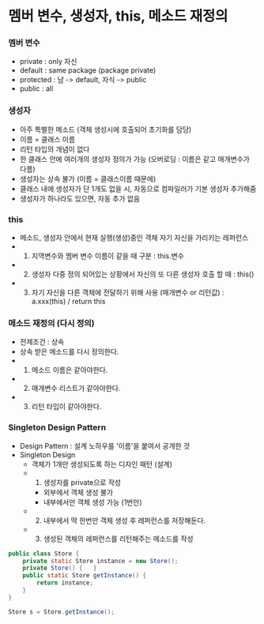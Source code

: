 # 멤버 변수, 생성자, this, 메소드 재정의
### 멤버 변수
- private : only 자신
- default : same package (package private)
- protected : 남 -> default, 자식 -> public
- public : all

### 생성자
- 아주 특별한 메소드 (객체 생성시에 호출되어 초기화를 담당)
- 이름 = 클래스 이름
- 리턴 타입의 개념이 없다
- 한 클래스 안에 여러개의 생성자 정의가 가능 (오버로딩 : 이름은 같고 매개변수가 다름)
- 생성자는 상속 불가 (이름 = 클래스이름 때문에)
- 클래스 내에 생성자가 단 1개도 없을 시, 자동으로 컴파일러가 기본 생성자 추가해줌
- 생성자가 하나라도 있으면, 자동 추가 없음

### this
- 메소드, 생성자 안에서 현재 실행(생성)중인 객체 자기 자신을 가리키는 레퍼런스
- 1. 지역변수와 멤버 변수 이름이 같을 때 구분 : this.변수
- 2. 생성자 다중 정의 되어있는 상황에서 자신의 또 다른 생성자 호출 할 때 : this()
- 3. 자기 자신을 다른 객체에 전달하기 위해 사용 (매개변수 or 리턴값) : a.xxx(this) / return this

### 메소드 재정의 (다시 정의)
- 전제조건 : 상속
- 상속 받은 메소드를 다시 정의한다.
- 1. 메소드 이름은 같아야한다.
- 2. 매개변수 리스트가 같아야한다.
- 3. 리턴 타입이 같아야한다.

### Singleton Design Pattern
- Design Pattern : 설계 노하우를 '이름'을 붙여서 공개한 것
- Singleton Design
  - 객체가 1개만 생성되도록 하는 디자인 패턴 (설계)
  - 1. 생성자를 private으로 작성
    - 외부에서 객체 생성 불가
    - 내부에서만 객체 생성 가능 (1번만)
  - 2. 내부에서 딱 한번만 객체 생성 후 레퍼런스를 저장해둔다.
  - 3. 생성된 객체의 레퍼런스를 리턴해주는 메소드를 작성
```java
public class Store {
	private static Store instance = new Store();
	private Store() {	}
	public static Store getInstance() {
		return instance;
	}
}
```
```java
Store s = Store.getInstance();
```